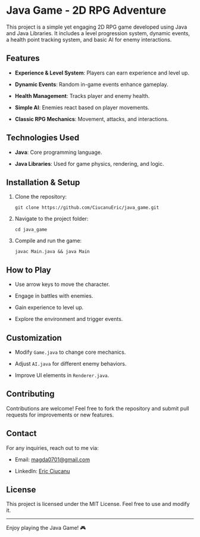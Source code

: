 
# Java Game - 2D RPG Adventure

This project is a simple yet engaging 2D RPG game developed using Java and Java Libraries. It includes a level progression system, dynamic events, a health point tracking system, and basic AI for enemy interactions.

## Features

-   **Experience & Level System**: Players can earn experience and level up.
    
-   **Dynamic Events**: Random in-game events enhance gameplay.
    
-   **Health Management**: Tracks player and enemy health.
    
-   **Simple AI**: Enemies react based on player movements.
    
-   **Classic RPG Mechanics**: Movement, attacks, and interactions.
    

## Technologies Used

-   **Java**: Core programming language.
    
-   **Java Libraries**: Used for game physics, rendering, and logic.
    

## Installation & Setup

1.  Clone the repository:
    
    ```
    git clone https://github.com/CiucanuEric/java_game.git
    ```
    
2.  Navigate to the project folder:
    
    ```
    cd java_game
    ```
    
3.  Compile and run the game:
    
    ```
    javac Main.java && java Main
    ```
    

## How to Play

-   Use arrow keys to move the character.
    
-   Engage in battles with enemies.
    
-   Gain experience to level up.
    
-   Explore the environment and trigger events.
    

## Customization

-   Modify `Game.java` to change core mechanics.
    
-   Adjust `AI.java` for different enemy behaviors.
    
-   Improve UI elements in `Renderer.java`.
    

## Contributing

Contributions are welcome! Feel free to fork the repository and submit pull requests for improvements or new features.

## Contact

For any inquiries, reach out to me via:

-   Email: magda0701@gmail.com
    
-   LinkedIn: [Eric Ciucanu](https://www.linkedin.com/in/eric-ciucanu-457003286/)
    

## License

This project is licensed under the MIT License. Feel free to use and modify it.

----------

Enjoy playing the Java Game! 🎮

